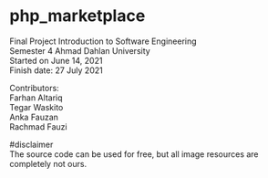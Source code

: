 # php_marketplace  
Final Project Introduction to Software Engineering  
Semester 4 Ahmad Dahlan University  
Started on June 14, 2021  
Finish date: 27 July 2021  

Contributors:  
Farhan Altariq  
Tegar Waskito  
Anka Fauzan  
Rachmad Fauzi  

#disclaimer  
The source code can be used for free, but all image resources are completely not ours.   
